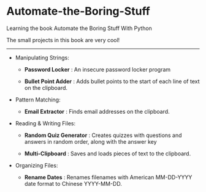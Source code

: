 # Automate-the-Boring-Stuff

Learning the book Automate the Boring Stuff With Python

The small projects in this book are very cool!

----------

- Manipulating Strings:
	
	- **Password Locker** : An insecure password locker program

	- **Bullet Point Adder** : Adds bullet points to the start of each line of text on the clipboard.

- Pattern Matching:
	
	- **Email Extractor** : Finds email addresses on the clipboard.

- Reading & Writing Files:
	
	- **Random Quiz Generator** : Creates quizzes with questions and answers in random order, along with the answer key

	- **Multi-Clipboard** : Saves and loads pieces of text to the clipboard.

- Organizing Files:

	- **Rename Dates** : Renames filenames with American MM-DD-YYYY date format to Chinese YYYY-MM-DD.


